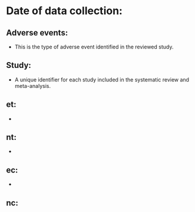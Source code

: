 # Date of data collection: 

## Adverse events: 
* This is the type of adverse event identified in the reviewed study.	

## Study: 
* A unique identifier for each study included in the systematic review and meta-analysis.	

## et: 
* 

## nt:
*

## ec:
*

## nc:
